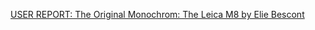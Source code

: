 [USER REPORT: The Original Monochrom: The Leica M8 by Elie Bescont](http://www.stevehuffphoto.com/2013/05/24/user-report-the-original-monochrom-the-leica-m8-by-elie-bescont)
